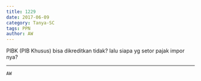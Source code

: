```yaml
---
title: 1229
date: 2017-06-09
category: Tanya-SC
tags: PPN
author: AW
---
```


PIBK (PIB Khusus) bisa dikreditkan tidak? lalu siapa yg setor pajak impor nya?

---



`AW`
